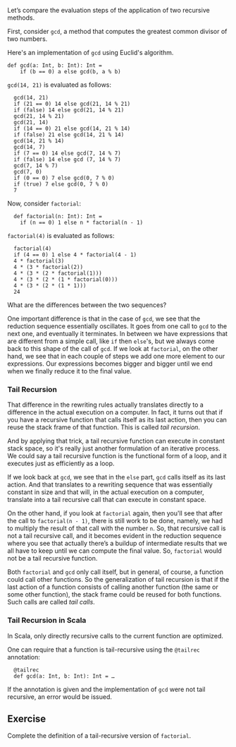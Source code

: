 

Let’s compare the evaluation steps of the application of two recursive
methods.

First, consider `gcd`, a method that computes the greatest common divisor of
two numbers.

Here's an implementation of `gcd` using Euclid's algorithm.

    def gcd(a: Int, b: Int): Int =
        if (b == 0) a else gcd(b, a % b)

`gcd(14, 21)` is evaluated as follows:

      gcd(14, 21)
      if (21 == 0) 14 else gcd(21, 14 % 21)
      if (false) 14 else gcd(21, 14 % 21)
      gcd(21, 14 % 21)
      gcd(21, 14)
      if (14 == 0) 21 else gcd(14, 21 % 14)
      if (false) 21 else gcd(14, 21 % 14)
      gcd(14, 21 % 14)
      gcd(14, 7)
      if (7 == 0) 14 else gcd(7, 14 % 7)
      if (false) 14 else gcd (7, 14 % 7)
      gcd(7, 14 % 7)
      gcd(7, 0)
      if (0 == 0) 7 else gcd(0, 7 % 0)
      if (true) 7 else gcd(0, 7 % 0)
      7

Now, consider `factorial`:

      def factorial(n: Int): Int =
        if (n == 0) 1 else n * factorial(n - 1)

`factorial(4)` is evaluated as follows:

      factorial(4)
      if (4 == 0) 1 else 4 * factorial(4 - 1)
      4 * factorial(3)
      4 * (3 * factorial(2))
      4 * (3 * (2 * factorial(1)))
      4 * (3 * (2 * (1 * factorial(0)))
      4 * (3 * (2 * (1 * 1)))
      24

What are the differences between the two sequences?

One important difference is that in the case of `gcd`, we see that
the reduction sequence essentially oscillates. It goes from one call to
`gcd` to the next one, and eventually it terminates. In between we have
expressions that are different from a simple call, like `if` then `else`'s,
but we always come back to this shape of the call of `gcd`. If we look at
`factorial`, on the other hand, we see that in each couple of steps we add
one more element to our expressions. Our expressions becomes bigger and
bigger until we end when we finally reduce it to the final value.

### Tail Recursion

That difference in the rewriting rules actually translates directly to a
difference in the actual execution on a computer. In fact, it turns out
that if you have a recursive function that calls itself as its last action,
then you can reuse the stack frame of that function. This is called *tail
recursion*.

And by applying that trick, a tail recursive function can execute in
constant stack space, so it's really just another formulation of an
iterative process. We could say a tail recursive function is the functional
form of a loop, and it executes just as efficiently as a loop.

If we look back at `gcd`, we see that in the `else` part, `gcd` calls itself
as its last action. And that translates to a rewriting sequence that was
essentially constant in size and that will, in the actual execution on a
computer, translate into a tail recursive call that can execute in constant
space.

On the other hand, if you look at `factorial` again, then you'll see that
after the call to `factorial(n - 1)`, there is still work to be done,
namely, we had to multiply the result of that call with the number `n`.
So, that recursive call is not a tail recursive call, and it becomes evident in
the reduction sequence where you see that actually there’s a buildup of
intermediate results that we all have to keep until we can compute the
final value. So, `factorial` would not be a tail recursive function.

Both `factorial` and `gcd` only call itself, but in general, of course, a
function could call other functions. So the generalization of tail
recursion is that if the last action of a function consists of calling
another function (the same or some other function), the stack
frame could be reused for both functions. Such calls are called *tail calls*.

### Tail Recursion in Scala 

In Scala, only directly recursive calls to the current function are optimized.

One can require that a function is tail-recursive using the `@tailrec` annotation:

      @tailrec
      def gcd(a: Int, b: Int): Int = …

If the annotation is given and the implementation of `gcd` were not tail
recursive, an error would be issued.

## Exercise 

Complete the definition of a tail-recursive version of `factorial`.
